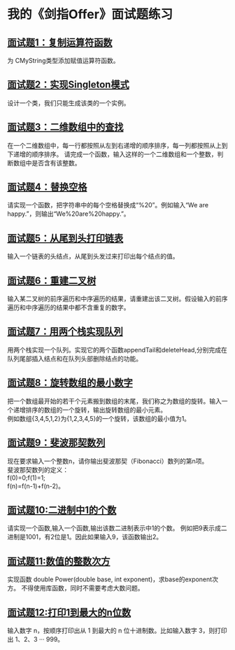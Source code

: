 # 我的《剑指Offer》面试题练习

## [面试题1：复制运算符函数](https://github.com/xiaff/sword-offer-practice/blob/master/1-9/problem_1.cpp)
为 CMyString类型添加赋值运算符函数。

## [面试题2：实现Singleton模式](https://github.com/xiaff/sword-offer-practice/blob/master/1-9/problem_2.cpp)
设计一个类，我们只能生成该类的一个实例。

## [面试题3：二维数组中的查找](https://github.com/xiaff/sword-offer-practice/blob/master/1-9/problem_3.cpp)
在一个二维数组中，每一行都按照从左到右递增的顺序排序，每一列都按照从上到下递增的顺序排序。
请完成一个函数，输入这样的一个二维数组和一个整数，判断数组中是否含有该整数。

## [面试题4：替换空格](https://github.com/xiaff/sword-offer-practice/blob/master/1-9/problem_4.cpp)
请实现一个函数，把字符串中的每个空格替换成“%20”。例如输入“We are happy.”，则输出“We%20are%20happy.”。

## [面试题5：从尾到头打印链表](https://github.com/xiaff/sword-offer-practice/blob/master/1-9/problem_5.cpp)
输入一个链表的头结点，从尾到头发过来打印出每个结点的值。

## [面试题6：重建二叉树](https://github.com/xiaff/sword-offer-practice/blob/master/1-9/problem_6.cpp)
输入某二叉树的前序遍历和中序遍历的结果，请重建出该二叉树。假设输入的前序遍历和中序遍历的结果中都不含重复的数字。

## [面试题7：用两个栈实现队列](https://github.com/xiaff/sword-offer-practice/blob/master/1-9/problem_7.cpp)
用两个栈实现一个队列。实现它的两个函数appendTail和deleteHead,分别完成在队列尾部插入结点和在队列头部删除结点的功能。

## [面试题8：旋转数组的最小数字](https://github.com/xiaff/sword-offer-practice/blob/master/1-9/problem_8.cpp)
把一个数组最开始的若干个元素搬到数组的末尾，我们称之为数组的旋转。输入一个递增排序的数组的一个旋转，输出旋转数组的最小元素。  
例如数组{3,4,5,1,2}为{1,2,3,4,5}的一个旋转，该数组的最小值为1。

## [面试题9：斐波那契数列](https://github.com/xiaff/sword-offer-practice/blob/master/1-9/problem_9.cpp)
现在要求输入一个整数n，请你输出斐波那契（Fibonacci）数列的第n项。  
斐波那契数列的定义：  
f(0)=0;f(1)=1;  
f(n)=f(n-1)+f(n-2)。

## [面试题10:二进制中1的个数](https://github.com/xiaff/sword-offer-practice/blob/master/10-19/problem_10.cpp)
请实现一个函数,输入一个函数,输出该数二进制表示中1的个数。
例如把9表示成二进制是1001，有2位是1。因此如果输入9，该函数输出2。

## [面试题11:数值的整数次方](https://github.com/xiaff/sword-offer-practice/blob/master/10-19/problem_11.cpp)
实现函数 double Power(double base, int exponent)，求base的exponent次方。
不得使用库函数，同时不需要考虑大数问题。

## [面试题12:打印1到最大的n位数](https://github.com/xiaff/sword-offer-practice/blob/master/10-19/problem_12.cpp)
输入数字 n，按顺序打印出从 1 到最大的 n 位十进制数。比如输入数字 3，则打印出 1、2、3 ··· 999。
